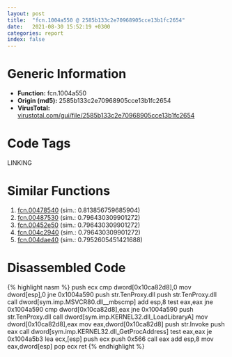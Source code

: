 ```yaml
---
layout: post
title:  "fcn.1004a550 @ 2585b133c2e70968905cce13b1fc2654"
date:   2021-08-30 15:52:19 +0300
categories: report
index: false
---
```


# Generic Information
- **Function:** fcn.1004a550
- **Origin (md5):** 2585b133c2e70968905cce13b1fc2654
- **VirusTotal:** [virustotal.com/gui/file/2585b133c2e70968905cce13b1fc2654][virustotal_ref]

# Code Tags
<span class="tag" id="LINKING">LINKING</span>


# Similar Functions

1. [fcn.00478540][similar_1_ref] (sim.: 0.813856759685904)
2. [fcn.00487530][similar_2_ref] (sim.: 0.796430309901272)
3. [fcn.00452e50][similar_3_ref] (sim.: 0.796430309901272)
4. [fcn.004c2940][similar_4_ref] (sim.: 0.796430309901272)
5. [fcn.004dae40][similar_5_ref] (sim.: 0.7952605451421688)


# Disassembled Code

{% highlight nasm %}
push ecx
cmp dword[0x10ca82d8],0
mov dword[esp],0
jne 0x1004a590
push str.TenProxy.dll
push str.TenProxy.dll
call dword[sym.imp.MSVCR80.dll__mbscmp]
add esp,8
test eax,eax
jne 0x1004a590
cmp dword[0x10ca82d8],eax
jne 0x1004a590
push str.TenProxy.dll
call dword[sym.imp.KERNEL32.dll_LoadLibraryA]
mov dword[0x10ca82d8],eax
mov eax,dword[0x10ca82d8]
push str.Invoke
push eax
call dword[sym.imp.KERNEL32.dll_GetProcAddress]
test eax,eax
je 0x1004a5b3
lea ecx,[esp]
push ecx
push 0x566
call eax
add esp,8
mov eax,dword[esp]
pop ecx
ret
{% endhighlight %}


[similar_1_ref]: /report/fcn.00478540@4fe6510221c33bf023f6abed461fc13f
[similar_2_ref]: /report/fcn.00487530@be7fba7cc724acf4ae2900d99e0fc9c3
[similar_3_ref]: /report/fcn.00452e50@289859175c221b107317af7727d26c17
[similar_4_ref]: /report/fcn.004c2940@279a61b1e76da49531f1f16fd1102a2d
[similar_5_ref]: /report/fcn.004dae40@7453c96a6fbd42ec690b8deb53eafcba
[virustotal_ref]: https://www.virustotal.com/gui/file/2585b133c2e70968905cce13b1fc2654